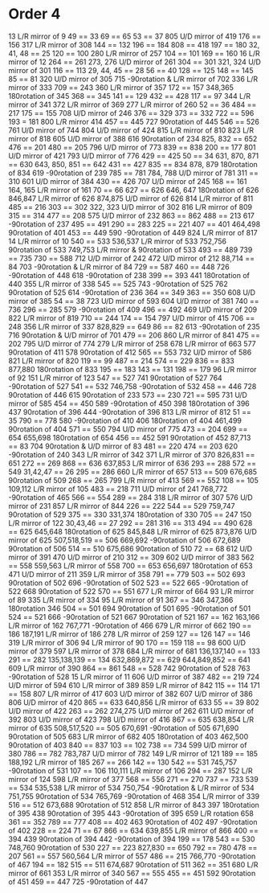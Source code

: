 # Order 4

13 L/R mirror of 9
49 == 33
69 == 65
53 == 37
805 U/D mirror of 419
176 == 156
317 L/R mirror of 308
144 == 132
196 == 184
808 == 418
197 == 180
32, 41, 48 == 25
120 == 100
280 L/R mirror of 257
104 == 101
169 == 160
16 L/R mirror of 12
264 == 261
273, 276 U/D mirror of 261
304 == 301
321, 324 U/D mirror of 301
116 == 113
29, 44, 45 == 28
56 == 40
128 == 125
148 == 145
85 == 81
320 U/D mirror of 305
715 -90rotation & L/R mirror of 702
336 L/R mirror of 333
709 == 243
360 L/R mirror of 357
172 == 157
348,365 180rotation of 345
368 == 345
141 == 129
432 == 428
117 == 97
344 L/R mirror of 341
372 L/R mirror of 369
277 L/R mirror of 260
52 == 36
484 == 217
175 == 155
708 U/D mirror of 246
376 == 329
373 == 332
722 == 596
193 = 181
800 L/R mirror 414
457 == 445
727 90rotation of 445
546 == 526
761 U/D mirror of 744
804 U/D mirror of 424
815 L/R mirror of 810
823 L/R mirror of 818
605 U/D mirror of 388
616 90rotation of 234
825, 832 == 652
476 == 201
480 == 205
796 U/D mirror of 773
839 == 838
200 == 177
801 U/D mirror of 421
793 U/D mirror of 776
429 == 425
50 == 34
631, 870, 871 == 630
643, 850, 851 == 642
431 == 427
835 == 834
878, 879 180rotation of 834
619 -90rotation of 239
785 == 781
784, 788 U/D mirror of 781
311 == 310
601 U/D mirror of 384
430 == 426
707 U/D mirror of 245
168 == 161
164, 165 L/R mirror of 161
70 == 66
627 == 626
646, 647 180rotation of 626
846,847 L/R mirror of 626
874,875 U/D mirror of 626
814 L/R mirror of 811
485 == 216
303 == 302
322, 323 U/D mirror of 302
816 L/R mirror of 809
315 == 314
477 == 208
575 U/D mirror of 232
863 == 862
488 == 213
617 -90rotation of 237
495 == 491
290 == 283
225 == 221
407 == 401
464,498 90rotation of 401
453 == 449
590 -90rotation of 449
824 L/R mirror of 817
14 L/R mirror of 10
540 == 533
536,537 L/R mirror of 533
752,756 90rotation of 533
749,753 L/R mirror & 90rotation of 533
493 == 489
739 == 735
730 == 588
712 U/D mirror of 242
472 U/D mirror of 212
88,714 == 84
703 -90rotation & L/R mirror of 84
729 == 587
460 == 448
726 -90rotation of 448
618 -90rotation of 238
399 == 393
441 180rotation of 440
355 L/R mirror of 338
545 == 525
743 -90rotation of 525
762 90rotation of 525
614 -90rotation of 236
364 == 349
363 == 350
608 U/D mirror of 385
54 == 38
723 U/D mirror of 593
604 U/D mirror of 381
740 == 736
296 == 285
579 -90rotation of 409
496 == 492
469 U/D mirror of 209
822 L/R mirror of 819
710 == 244
174 == 154
797 U/D mirror of 415
706 == 248
356 L/R mirror of 337
828,829 == 649
86 == 82
613 -90rotation of 235
716 90rotation & U/D mirror of 701
479 == 206
860 L/R mirror of 841
475 == 202
795 U/D mirror of 774
279 L/R mirror of 258
678 L/R mirror of 663
577 90rotation of 411
578 90rotation of 412
565 == 553
732 U/D mirror of 586
821 L/R mirror of 820
119 == 99
487 == 214
574 == 229
836 == 833
877,880 180rotation of 833
195 == 183
143 == 131
198 == 179
96 L/R mirror of 92
151 L/R mirror of 123
547 == 527
741 90rotation of 527
764 -90rotation of 527
541 == 532
746,758 -90rotation of 532
458 == 446
728 90rotation of 446
615 90rotation of 233
573 == 230
721 == 595
731 U/D mirror of 585
454 == 450
589 -90rotation of 450
398 180rotation of 396
437 90rotation of 396
444 -90rotation of 396
813 L/R mirror of 812
51 == 35
790 == 778
580 -90rotation of 410
406 180rotation of 404
461,499 90rotation of 404
571 == 550
794 U/D mirror of 775
473 == 204
699 == 654
655,698 180rotation of 654
456 == 452
591 90rotation of 452
87,713 == 83
704 90rotation & U/D mirror of 83
481 == 220
474 == 203
620 -90rotation of 240
343 L/R mirror of 342
371 L/R mirror of 370
826,831 == 651
272 == 269
868 == 636
637,853 L/R mirror of 636
293 == 288
572 == 549
31,42,47 == 26
295 == 286
660 L/R mirror of 657
513 == 509
676,685 90rotation of 509
268 == 265
799 L/R mirror of 413
569 == 552
108 == 105
109,112 L/R mirror of 105
483 == 218
711 U/D mirror of 241
768,772 -90rotation of 465
566 == 554
289 == 284
318 L/R mirror of 307
576 U/D mirror of 231
857 L/R mirror of 844
226 == 222
544 == 529
759,747 90rotation of 529
375 == 330
331,374 180rotation of 330
705 == 247
150 L/R mirror of 122
30,43,46 == 27
292 == 281
316 == 313
494 == 490
628 == 625
645,648 180rotation of 625
845,848 L/R mirror of 625
873,876 U/D mirror of 625
507,518,519 == 506
669,692 -90rotation of 506
672,689 90rotation of 506
514 == 510
675,686 90rotation of 510
72 == 68
612 U/D mirror of 391
470 U/D mirror of 210
312 == 309
602 U/D mirror of 383
562 == 558
559,563 L/R mirror of 558
700 == 653
656,697 180rotation of 653
471 U/D mirror of 211
359 L/R mirror of 358
791 == 779
503 == 502
693 90rotation of 502
696 -90rotation of 502
523 == 522
665 -90rotation of 522
668 90rotation of 522
570 == 551
677 L/R mirror of 664
93 L/R mirror of 89
335 L/R mirror of 334
95 L/R mirror of 91
367 == 346
347,366 180rotation 346
504 == 501
694 90rotation of 501
695 -90rotation of 501 
524 == 521
666 -90rotation of 521
667 90rotation of 521
167 == 162
163,166 L/R mirror of 162
767,771 -90rotation of 466
679 L/R mirror of 662
190 == 186
187,191 L/R mirror of 186
278 L/R mirror of 259
127 == 126
147 == 146
319 L/R mirror of 306
94 L/R mirror of 90
170 == 159
118 == 98
600 U/D mirror of 379
597 L/R mirror of 378
684 L/R mirror of 681
136,137,140 == 133
291 == 282
135,138,139 == 134
632,869,872 == 629
644,849,852 == 641
609 L/R mirror of 390
864 == 861
548 == 528
742 90rotation of 528
763 -90rotation of 528
15 L/R mirror of 11
606 U/D mirror of 387
482 == 219
724 U/D mirror of 594
610 L/R mirror of 389
859 L/R mirror of 842
115 == 114
171 == 158
807 L/R mirror of 417
603 U/D mirror of 382
607 U/D mirror of 386
806 U/D mirror of 420
865 == 633
640,856 L/R mirror of 633
55 == 39
802 U/D mirror of 422
263 == 262
274,275 U/D mirror of 262
611 U/D mirror of 392
803 U/D mirror of 423
798 U/D mirror of 416
867 == 635
638,854 L/R mirror of 635
508,517,520 == 505
670,691 -90rotation of 505
671,690 90rotation of 505
683 L/R mirror of 682
405 180rotation of 403
462,500 90rotation of 403
840 == 837
103 == 102
738 == 734
599 U/D mirror of 380
786 == 782
783,787 U/D mirror of 782
149 L/R mirror of 121
189 == 185
188,192 L/R mirror of 185
267 == 266
142 == 130
542 == 531
745,757 -90rotation of 531
107 == 106
110,111 L/R mirror of 106
294 == 287
152 L/R mirror of 124
598 L/R mirror of 377
568 == 556
271 == 270
737 == 733
539 == 534
535,538 L/R mirror of 534
750,754 -90rotation & L/R mirror of 534
751,755 90rotation of 534
765,769 -90rotation of 468
354 L/R mirror of 339
516 == 512
673,688 90rotation of 512
858 L/R mirror of 843
397 180rotation of 395
438 90rotation of 395
443 -90rotation of 395
659 L/R rotation 658
361 == 352
789 == 777
408 == 402
463 90rotation of 402
497 -90rotation of 402
228 == 224
71 == 67
866 == 634
639,855 L/R mirror of 866
400 == 394
439 90rotation of 394
442 -90rotation of 394
199 == 178
543 == 530
748,760 90rotation of 530
227 == 223
827,830 == 650
792 == 780
478 == 207
561 == 557
560,564 L/R mirror of 557
486 == 215
766,770 -90rotation of 467
194 == 182
515 == 511
674,687 90rotation of 511
362 == 351
680 L/R mirror of 661
353 L/R mirror of 340
567 == 555
455 == 451
592 90rotation of 451
459 == 447
725 -90rotation of 447
